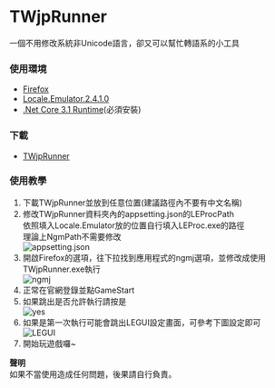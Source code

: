# TWjpRunner
一個不用修改系統非Unicode語言，卻又可以幫忙轉語系的小工具

### **使用環境**
* [Firefox](https://www.mozilla.org/zh-TW/firefox/new/)
* [Locale.Emulator.2.4.1.0](https://xupefei.github.io/Locale-Emulator/)
* [.Net Core 3.1 Runtime](https://dotnet.microsoft.com/download/dotnet-core/current/runtime)(必須安裝)

### **下載**
* [TWjpRunner](https://github.com/hawiliu/Upload/blob/master/TWjpRunner/TWjpRunner.zip?raw=true)

### **使用教學**
1. 下載TWjpRunner並放到任意位置(建議路徑內不要有中文名稱)
2. 修改TWjpRunner資料夾內的appsetting.json的LEProcPath  
依照填入Locale.Emulator放的位置自行填入LEProc.exe的路徑  
理論上NgmPath不需要修改  
![appsetting.json](https://raw.githubusercontent.com/hawiliu/Upload/master/TWjpRunner/Image/appsetting.PNG?token=AFPAKAAT6NTPBDI54QFLOCS7Q4FXQ)
3. 開啟Firefox的選項，往下拉找到應用程式的ngmj選項，並修改成使用TWjpRunner.exe執行  
![ngmj](https://raw.githubusercontent.com/hawiliu/Upload/master/TWjpRunner/Image/ngmj.PNG?token=AFPAKADGK3XLT5FNJ2FMP2C7Q4FOK)
4. 正常在官網登錄並點GameStart
5. 如果跳出是否允許執行請按是  
![yes](https://raw.githubusercontent.com/hawiliu/Upload/master/TWjpRunner/Image/%E5%85%81%E8%A8%B1%E5%9F%B7%E8%A1%8C.PNG?token=AFPAKAGYCNE7Z7SSPZ2WGNK7Q4FZU)
6. 如果是第一次執行可能會跳出LEGUI設定畫面，可參考下圖設定即可  
![LEGUI](https://raw.githubusercontent.com/hawiliu/Upload/master/TWjpRunner/Image/LEGUI.PNG?token=AFPAKADQRNCRIMUXXSJGXY27Q4FSI)
7. 開始玩遊戲囉~

**聲明**  
如果不當使用造成任何問題，後果請自行負責。
